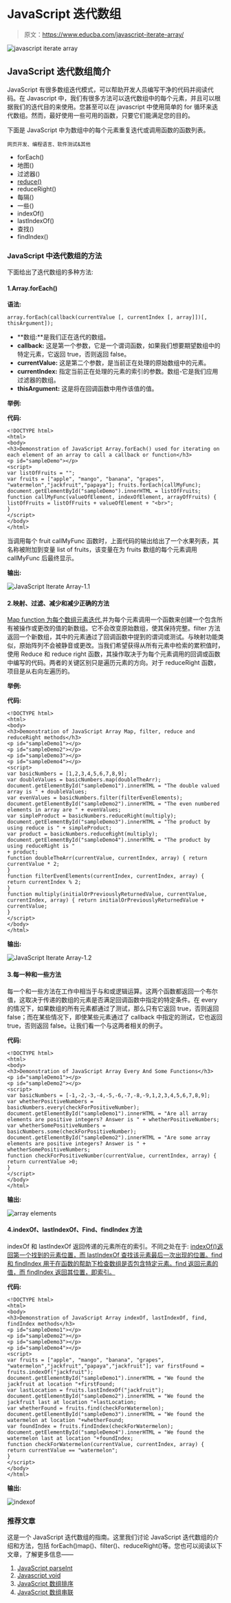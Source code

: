# JavaScript 迭代数组

> 原文：<https://www.educba.com/javascript-iterate-array/>

![javascript iterate array](img/07f6ed271a6678ea40b823cf924e7c92.png)



## JavaScript 迭代数组简介

JavaScript 有很多数组迭代模式，可以帮助开发人员编写干净的代码并阅读代码。在 Javascript 中，我们有很多方法可以迭代数组中的每个元素，并且可以根据我们的迭代目的来使用。您甚至可以在 javascript 中使用简单的 for 循环来迭代数组。然而，最好使用一些可用的函数，只要它们能满足您的目的。

下面是 JavaScript 中为数组中的每个元素重复迭代或调用函数的函数列表。

<small>网页开发、编程语言、软件测试&其他</small>

*   forEach()
*   地图()
*   过滤器()
*   [reduce()](https://www.educba.com/reduce-function-javascript/)
*   reduceRight()
*   每隔()
*   一些()
*   indexOf()
*   lastIndexOf()
*   查找()
*   findIndex()

### JavaScript 中迭代数组的方法

下面给出了迭代数组的多种方法:

#### 1.Array.forEach()

**语法:**

```
array.forEach(callback(currentValue [, currentIndex [, array]])[, thisArgument]);
```

*   **数组:**是我们正在迭代的数组。
*   **callback:** 这是第一个参数，它是一个谓词函数，如果我们想要期望数组中的特定元素，它返回 true，否则返回 false。
*   **currentValue:** 这是第二个参数，是当前正在处理的原始数组中的元素。
*   **currentIndex:** 指定当前正在处理的元素的索引的参数。数组-它是我们应用过滤器的数组。
*   **thisArgument:** 这是将在回调函数中用作该值的值。

**举例:**

**代码:**

```
<!DOCTYPE html>
<html>
<body>
<h3>Demonstration of JavaScript Array.forEach() used for iterating on each element of an array to call a callback or function</h3>
<p id="sampleDemo"></p>
<script>
var listOfFruits = "";
var fruits = ["apple", "mango", "banana", "grapes", "watermelon","jackfruit","papaya"]; fruits.forEach(callMyFunc);
document.getElementById("sampleDemo").innerHTML = listOfFruits;
function callMyFunc(valueOfElement, indexOfElement, arrayOfFruits) { listOfFruits = listOfFruits + valueOfElement + "<br>";
}
</script>
</body>
</html>
```

当调用每个 fruit callMyFunc 函数时，上面代码的输出给出了一个水果列表，其名称被附加到变量 list of fruits，该变量在为 fruits 数组的每个元素调用 callMyFunc 后最终显示。

**输出:**

![JavaScript Iterate Array-1.1](img/84e6405517de5af1771bcb82f3ab0ab8.png)



#### 2.映射、过滤、减少和减少正确的方法

[Map function 为每个数组元素迭代](https://www.educba.com/javascript-map-function/),并为每个元素调用一个函数来创建一个包含所有被操作或更改的值的新数组。它不会改变原始数组，使其保持完整。filter 方法返回一个新数组，其中的元素通过了回调函数中提到的谓词或测试。与映射功能类似，原始阵列不会被静音或更改。当我们希望获得从所有元素中检索的累积值时，使用 Reduce 和 reduce right 函数，其操作取决于为每个元素调用的回调或函数中编写的代码。两者的关键区别只是遍历元素的方向。对于 reduceRight 函数，项目是从右向左遍历的。

**举例:**

**代码:**

```
<!DOCTYPE html>
<html>
<body>
<h3>Demonstration of JavaScript Array Map, filter, reduce and reduceRight methods</h3>
<p id="sampleDemo1"></p>
<p id="sampleDemo2"></p>
<p id="sampleDemo3"></p>
<p id="sampleDemo4"></p>
<script>
var basicNumbers = [1,2,3,4,5,6,7,8,9];
var doubleValues = basicNumbers.map(doubleTheArr);
document.getElementById("sampleDemo1").innerHTML = "The double valued array is " + doubleValues;
var evenValues = basicNumbers.filter(filterEvenElements);
document.getElementById("sampleDemo2").innerHTML = "The even numbered elements in array are " + evenValues;
var simpleProduct = basicNumbers.reduceRight(multiply);
document.getElementById("sampleDemo3").innerHTML = "The product by using reduce is " + simpleProduct;
var product = basicNumbers.reduceRight(multiply); document.getElementById("sampleDemo4").innerHTML = "The product by using reduceRight is "
+ product;
function doubleTheArr(currentValue, currentIndex, array) { return currentValue * 2;
}
function filterEvenElements(currentIndex, currentIndex, array) {
return currentIndex % 2;
}
function multiply(initialOrPreviouslyReturnedValue, currentValue, currentIndex, array) { return initialOrPreviouslyReturnedValue + currentValue;
}
</script>
</body>
</html>
```

**输出:**

![JavaScript Iterate Array-1.2](img/cfe3c9e71ca5d884d48bba8cd9507cf6.png)



#### 3.每一种和一些方法

每一个和一些方法在工作中相当于与和或逻辑运算。这两个函数都返回一个布尔值，这取决于传递的数组的元素是否满足回调函数中指定的特定条件。在 every 的情况下，如果数组的所有元素都通过了测试，那么只有它返回 true，否则返回 false；而在某些情况下，即使某些元素通过了 callback 中指定的测试，它也返回 true，否则返回 false。让我们看一个与这两者相关的例子。

**代码:**

```
<!DOCTYPE html>
<html>
<body>
<h3>Demonstration of JavaScript Array Every And Some Functions</h3>
<p id="sampleDemo1"></p>
<p id="sampleDemo2"></p>
<script>
var basicNumbers = [-1,-2,-3,-4,-5,-6,-7,-8,-9,1,2,3,4,5,6,7,8,9];
var whetherPositiveNumbers = basicNumbers.every(checkForPositiveNumber);
document.getElementById("sampleDemo1").innerHTML = "Are all array elements are positive integers? Answer is " + whetherPositiveNumbers;
var whetherSomePositiveNumbers = basicNumbers.some(checkForPositiveNumber);
document.getElementById("sampleDemo2").innerHTML = "Are some array elements are positive integers? Answer is " + whetherSomePositiveNumbers;
function checkForPositiveNumber(currentValue, currentIndex, array) { return currentValue >0;
}
</script>
</body>
</html>
```

**输出:**

![array elements](img/a642df8b998b986537dc614eb8795deb.png)



#### 4.indexOf、lastIndexOf、Find、findIndex 方法

indexOf 和 lastIndexOf 返回传递的元素所在的索引。不同之处在于: [indexOf()返回第一个找到的元素位置，而 lastIndexOf 查找该元素最后一次出现的位置。find 和 findIndex 用于在函数的帮助下检查数组是否包含特定元素。find 返回元素的值，而 findIndex 返回其位置，即索引。](https://www.educba.com/javascript-indexof/)

**代码:**

```
<!DOCTYPE html>
<html>
<body>
<h3>Demonstration of JavaScript Array indexOf, lastIndexOf, find, findIndex methods</h3>
<p id="sampleDemo1"></p>
<p id="sampleDemo2"></p>
<p id="sampleDemo3"></p>
<p id="sampleDemo4"></p>
<script>
var fruits = ["apple", "mango", "banana", "grapes", "watermelon","jackfruit","papaya","jackfruit"]; var firstFound = fruits.indexOf("jackfruit");
document.getElementById("sampleDemo1").innerHTML = "We found the jackfruit at location "+firstFound;
var lastLocation = fruits.lastIndexOf("jackfruit");
document.getElementById("sampleDemo2").innerHTML = "We found the jackfruit last at location "+lastLocation;
var whetherFound = fruits.find(checkForWatermelon);
document.getElementById("sampleDemo3").innerHTML = "We found the watermelon at location "+whetherFound;
var foundIndex = fruits.findIndex(checkForWatermelon);
document.getElementById("sampleDemo4").innerHTML = "We found the watermelon last at location "+foundIndex;
function checkForWatermelon(currentValue, currentIndex, array) { return currentValue == "watermelon";
}
</script>
</body>
</html>
```

**输出:**

![indexof](img/41126abce37cbc19b31b0213febec282.png)



### 推荐文章

这是一个 JavaScript 迭代数组的指南。这里我们讨论 JavaScript 迭代数组的介绍和方法，包括 forEach()map()、filter()、reduceRight()等。您也可以阅读以下文章，了解更多信息——

1.  [JavaScript parseInt](https://www.educba.com/javascript-parseint/)
2.  [Javascript void](https://www.educba.com/javascript-void/)
3.  [JavaScript 数组排序](https://www.educba.com/javascript-array-sort/)
4.  [JavaScript 数组串联](https://www.educba.com/javascript-array-concat/)





